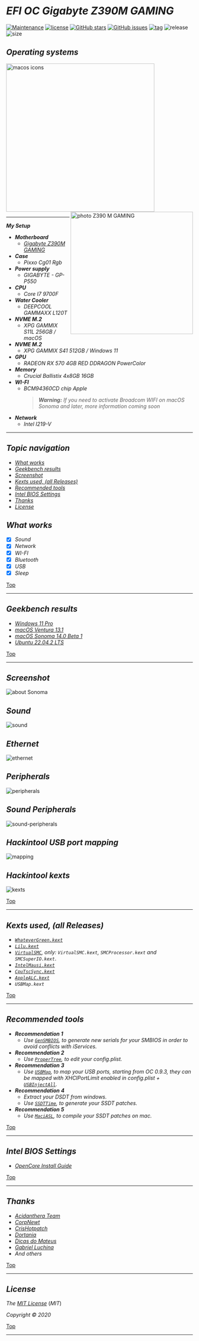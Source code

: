 # *EFI OC Gigabyte Z390M GAMING*

[![Maintenance](https://img.shields.io/badge/Maintained%3F-yes-green.svg)](https://GitHub.com/Gilberto-Mascena/Z390M_GAMING)
[![license](https://img.shields.io/github/license/Gilberto-Mascena/Z390M_GAMING)](https://github.com/Gilberto-Mascena/Z390M_GAMING/blob/main/LICENSE.md)
[![GitHub stars](https://img.shields.io/github/stars/Gilberto-Mascena/Z390M_GAMING)](https://github.com/Gilberto-Mascena/Z390M_GAMING/stargazers)
[![GitHub issues](https://img.shields.io/github/issues/Gilberto-Mascena/Z390M_GAMING)](https://github.com/Gilberto-Mascena/Z390M_GAMING/issues)
[![tag](https://img.shields.io/github/v/release/Gilberto-Mascena/Z390M_GAMING?include_prereleases)](https://github.com/Gilberto-Mascena/Z390M_GAMING/releases)
![release](https://img.shields.io/github/release-date/Gilberto-Mascena/Z390M_GAMING)
![size](https://img.shields.io/github/repo-size/Gilberto-Mascena/Z390M_GAMING)
##

## *Operating systems*

<div align="left">
  <img src="./imgs/macos-full.png" alt="macos icons" width="400">
</div>

<div>
  <img align="right" src="./imgs/banner.png" alt="photo Z390 M GAMING" width="330">
</div>

---

_**My Setup**_

- _**Motherboard**_
  - <a href="https://www.gigabyte.com/br/Motherboard/Z390-M-GAMING-rev-10#kf" alt="photo Z390 M GAMING" target="_blank">*Gigabyte Z390M GAMING*</a>
- _**Case**_
  - *Pixxo Cg01 Rgb*
- _**Power supply**_
  - *GIGABYTE - GP-P550*
- _**CPU**_
  - *Core I7 9700F*
- _**Water Cooler**_
  - *DEEPCOOL GAMMAXX L120T*
- _**NVME M.2**_
  - *XPG GAMMIX S11L 256GB / macOS*
- _**NVME M.2**_
  - *XPG GAMMIX S41 512GB / Windows 11*
- _**GPU**_
  - *RADEON RX 570 4GB RED DDRAGON PowerColor*
- _**Memory**_
  - *Crucial Ballistix 4x8GB 16GB*
- _**WI-FI**_
  - *BCM94360CD chip Apple*
    > _**Warning:** If you need to activate Broadcom WIFI on macOS Sonoma and later, more information coming soon_
- _**Network**_
  - *Intel I219-V*

---

<a name="ancora"></a>
## _Topic navigation_
- [*What works*](#ancora1)
- [*Geekbench results*](#ancora2)
- [*Screenshot*](#ancora3)
- [*Kexts used, (all Releases)*](#ancora4)
- [*Recommended tools*](#ancora5)
- [*Intel BIOS Settings*](#ancora6)
- [*Thanks*](#ancora7)
- [*License* ](#ancora8)

<a id="ancora1"></a>
## *What works*

- [x] *Sound*
- [x] *Network*
- [x] *WI-FI*
- [x] *Bluetooth*
- [x] *USB*
- [x] *Sleep*

[Top](#ancora)

---

<a id="ancora2"></a>
## *Geekbench results*

- [*Windows 11 Pro*](https://browser.geekbench.com/v5/cpu/19703206)
- [*macOS Ventura 13.1*](https://browser.geekbench.com/v5/cpu/19703520)
- [*macOS Sonoma 14.0 Beta 1*](https://browser.geekbench.com/v6/cpu/1566485)
- [*Ubuntu 22.04.2 LTS*](https://browser.geekbench.com/v6/cpu/1953890)

[Top](#ancora)

---

<a id="ancora3"></a>
## *Screenshot*

![about Sonoma](./imgs/about.png)
## *Sound*
![sound](./imgs/sound.png)
## *Ethernet*
![ethernet](./imgs/ethernet.png)
## *Peripherals*
![peripherals](./imgs/peripherals.png)
## *Sound Peripherals*
![sound-peripherals](./imgs/sound-peripherals.png)
## *Hackintool USB port mapping*
![mapping](./imgs/mapping.png)
## *Hackintool kexts*
![kexts](./imgs/kexts.png)

[Top](#ancora)

---

<a id="ancora4"></a>
## *Kexts used, (all Releases)*

- *[`WhateverGreen.kext`](https://github.com/acidanthera/WhateverGreen)*
- *[`Lilu.kext`](https://github.com/acidanthera/Lilu)*
- *[`VirtualSMC`](https://github.com/acidanthera/VirtualSMC), only: `VirtualSMC.kext`, `SMCProcessor.kext` and `SMCSuperIO.kext`*.
- *[`IntelMausi.kext`](https://github.com/acidanthera/IntelMausi)*
- *[`CpuTscSync.kext`](https://github.com/acidanthera/CpuTscSync)*
- *[`AppleALC.kext`](https://github.com/acidanthera/AppleALC)*
- *`USBMap.kext`*

[Top](#ancora)

---

<a id="ancora5"></a>
## *Recommended tools*

* _**Recommendation 1**_
  * *Use [`GenSMBIOS`](https://github.com/corpnewt/GenSMBIOS), to generate new serials for your SMBIOS in order to avoid conflicts with iServices.*
* _**Recommendation 2**_
  * *Use [`ProperTree`](https://github.com/corpnewt/ProperTree), to edit your config.plist.*    
* _**Recommendation 3**_
  * *Use [`USBMap`](https://github.com/corpnewt/USBMap), to map your USB ports, starting from OC 0.9.3, they can be mapped with XHCIPortLimit enabled in config.plist + [`USBInjectAll`](https://github.com/Sniki/OS-X-USB-Inject-All/releases).*
* _**Recommendation 4**_
  * *Extract your DSDT from windows.*
  * *Use [`SSDTTime`](https://github.com/corpnewt/SSDTTime), to generate your SSDT patches.*   
* _**Recommendation 5**_
  * *Use [`MaciASL`](https://github.com/acidanthera/MaciASL), to compile your SSDT patches on mac.*

[Top](#ancora)

---

<a id="ancora6"></a>
## *Intel BIOS Settings*

- [*OpenCore Install Guide*](https://dortania.github.io/OpenCore-Install-Guide/config.plist/coffee-lake.html#intel-bios-settings)

[Top](#ancora)

---

<a id="ancora7"></a>
## *Thanks*

- [*Acidanthera Team*](https://github.com/acidanthera)
- [*CorpNewt*](https://github.com/corpnewt)
- [*CrisHotpatch*](https://t.me/crishotpatch)
- [*Dortania*](https://dortania.github.io/OpenCore-Install-Guide/config.plist/coffee-lake.html#starting-point)
- [*Dicas do Mateus*](https://www.youtube.com/c/DicasdoMateus)
- [*Gabriel Luchina*](https://www.youtube.com/c/gabrielluchina)
- *And others*

[Top](#ancora)

---

<a id="ancora8"></a>
## *License* 

*The* [*MIT License*](LICENSE.md) (*MIT*)

*Copyright :copyright: 2020* 

[Top](#ancora)

---